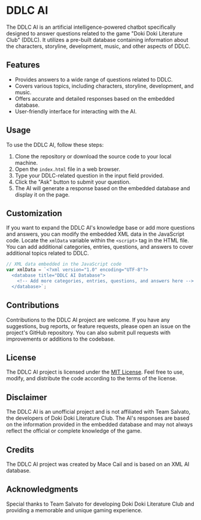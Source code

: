 # DDLC AI

The DDLC AI is an artificial intelligence-powered chatbot specifically designed to answer questions related to the game "Doki Doki Literature Club" (DDLC). It utilizes a pre-built database containing information about the characters, storyline, development, music, and other aspects of DDLC.

## Features

- Provides answers to a wide range of questions related to DDLC.
- Covers various topics, including characters, storyline, development, and music.
- Offers accurate and detailed responses based on the embedded database.
- User-friendly interface for interacting with the AI.

## Usage

To use the DDLC AI, follow these steps:

1. Clone the repository or download the source code to your local machine.
2. Open the `index.html` file in a web browser.
3. Type your DDLC-related question in the input field provided.
4. Click the "Ask" button to submit your question.
5. The AI will generate a response based on the embedded database and display it on the page.

## Customization

If you want to expand the DDLC AI's knowledge base or add more questions and answers, you can modify the embedded XML data in the JavaScript code. Locate the `xmlData` variable within the `<script>` tag in the HTML file. You can add additional categories, entries, questions, and answers to cover additional topics related to DDLC.

```javascript
// XML data embedded in the JavaScript code
var xmlData = `<?xml version="1.0" encoding="UTF-8"?>
  <database title="DDLC AI Database">
    <!-- Add more categories, entries, questions, and answers here -->
  </database>`;
```

## Contributions

Contributions to the DDLC AI project are welcome. If you have any suggestions, bug reports, or feature requests, please open an issue on the project's GitHub repository. You can also submit pull requests with improvements or additions to the codebase.

## License

The DDLC AI project is licensed under the [MIT License](https://opensource.org/licenses/MIT). Feel free to use, modify, and distribute the code according to the terms of the license.

## Disclaimer

The DDLC AI is an unofficial project and is not affiliated with Team Salvato, the developers of Doki Doki Literature Club. The AI's responses are based on the information provided in the embedded database and may not always reflect the official or complete knowledge of the game.

## Credits

The DDLC AI project was created by Mace Cail and is based on an XML AI database.

## Acknowledgments

Special thanks to Team Salvato for developing Doki Doki Literature Club and providing a memorable and unique gaming experience.
